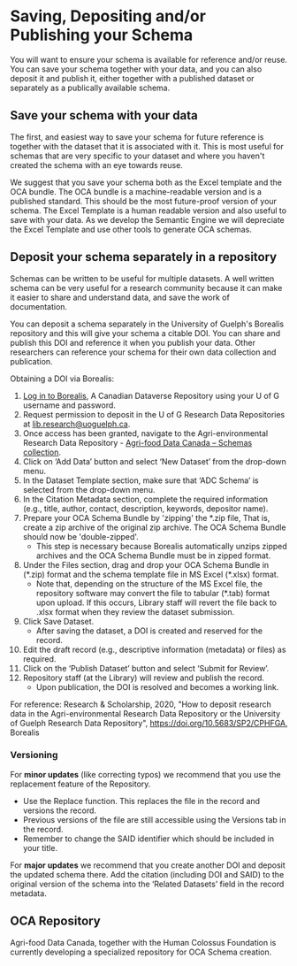 # Saving, Depositing and/or Publishing your Schema

You will want to ensure your schema is available for reference and/or reuse. You can save your schema together with your data, and you can also deposit it and publish it, either together with a published dataset or separately as a publically available schema.

## Save your schema with your data

The first, and easiest way to save your schema for future reference is together with the dataset that it is associated with it. This is most useful for schemas that are very specific to your dataset and where you haven't created the schema with an eye towards reuse.

We suggest that you save your schema both as the Excel template and the OCA bundle. The OCA bundle is a machine-readable version and is a published standard. This should be the most future-proof version of your schema. The Excel Template is a human readable version and also useful to save with your data. As we develop the Semantic Engine we will depreciate the Excel Template and use other tools to generate OCA schemas.

## Deposit your schema separately in a repository

Schemas can be written to be useful for multiple datasets. A well written schema can be very useful for a research community because it can make it easier to share and understand data, and save the work of documentation.

You can deposit a schema separately in the University of Guelph's Borealis repository and this will give your schema a citable DOI. You can share and publish this DOI and reference it when you publish your data. Other researchers can reference your schema for their own data collection and publication.

Obtaining a DOI via Borealis:
1. [Log in to Borealis](https://borealisdata.ca/loginpage.xhtml), A Canadian Dataverse Repository using your U of G username and password.
2. Request permission to deposit in the U of G Research Data Repositories at [lib.research@uoguelph.ca](mailto:lib.research@uoguelph.ca).
3. Once access has been granted, navigate to the Agri-environmental Research Data Repository - [Agri-food Data Canada – Schemas  collection](https://borealisdata.ca/dataverse/adcSchema/).
4. Click on ‘Add Data’ button and select ‘New Dataset’ from the drop-down menu.
5. In the Dataset Template  section, make sure that ‘ADC Schema’ is selected from the drop-down menu.
6. In the Citation Metadata section, complete the required information (e.g., title, author, contact, description, keywords, depositor name).
7. Prepare your OCA Schema Bundle by 'zipping' the \*.zip file, That is, create a zip archive of the original zip archive. The OCA Schema Bundle should now be 'double-zipped'.
    * This step is necessary because Borealis automatically unzips zipped archives and the OCA Schema Bundle must be in zipped format.
9. Under the Files section, drag and drop your OCA Schema Bundle in (\*.zip) format and the schema template file in MS Excel (\*.xlsx) format. 
    * Note that, depending on the structure of the MS Excel file, the repository software may convert the file to tabular (\*.tab) format upon upload. If this occurs, Library staff will revert the file back to .xlsx format when they review the dataset submission. 
10. Click Save Dataset. 
    * After saving the dataset, a DOI is created and reserved for the record.
11. Edit the draft record (e.g., descriptive information (metadata) or files) as required.
12. Click on the ‘Publish Dataset’ button and select ‘Submit for Review’.
13. Repository staff (at the Library) will review and publish the record.
    * Upon publication, the DOI is resolved and becomes a working link. 

For reference: Research & Scholarship, 2020, "How to deposit research data in the Agri-environmental Research Data Repository or the University of Guelph Research Data Repository", https://doi.org/10.5683/SP2/CPHFGA, Borealis

### Versioning

For **minor updates** (like correcting typos) we recommend that you use the replacement feature of the Repository. 
* Use the Replace function. This replaces the file in the record and versions the record.
* Previous versions of the file are still accessible using the Versions tab in the record.
* Remember to change the SAID identifier which should be included in your title.

For **major updates** we recommend that you create another DOI and deposit the updated schema there. Add the citation (including DOI and SAID) to the original version of the schema into the ‘Related Datasets’ field in the record metadata.

## OCA Repository

Agri-food Data Canada, together with the Human Colossus Foundation is currently developing a specialized repository for OCA Schema creation.
